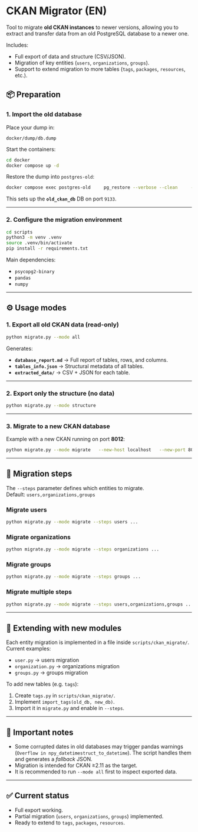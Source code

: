 # CKAN Migrator (EN)

Tool to migrate **old CKAN instances** to newer versions, allowing you to extract and transfer data from an old PostgreSQL database to a newer one.  

Includes:
- Full export of data and structure (CSV/JSON).
- Migration of key entities (`users`, `organizations`, `groups`).
- Support to extend migration to more tables (`tags`, `packages`, `resources`, etc.).

## 📦 Preparation

### 1. Import the old database

Place your dump in:

```
docker/dump/db.dump
```

Start the containers:

```bash
cd docker
docker compose up -d
```

Restore the dump into `postgres-old`:

```bash
docker compose exec postgres-old     pg_restore --verbose --clean     --if-exists --no-owner --no-acl     --dbname=old_ckan_db     --username=postgres     /dump/db.dump
```

This sets up the **`old_ckan_db`** DB on port `9133`.

---

### 2. Configure the migration environment

```bash
cd scripts
python3 -m venv .venv
source .venv/bin/activate
pip install -r requirements.txt
```

Main dependencies:
- `psycopg2-binary`
- `pandas`
- `numpy`

---

## ⚙️ Usage modes

### 1. Export all old CKAN data (read-only)

```bash
python migrate.py --mode all
```

Generates:

- **`database_report.md`** → Full report of tables, rows, and columns.
- **`tables_info.json`** → Structural metadata of all tables.
- **`extracted_data/`** → CSV + JSON for each table.

---

### 2. Export only the structure (no data)

```bash
python migrate.py --mode structure
```

---

### 3. Migrate to a new CKAN database

Example with a new CKAN running on port **8012**:

```bash
python migrate.py --mode migrate   --new-host localhost   --new-port 8012   --new-dbname ckan_test   --new-user ckan_default   --new-password pass
```

---

## 🔀 Migration steps

The `--steps` parameter defines which entities to migrate.  
Default: `users,organizations,groups`

### Migrate users

```bash
python migrate.py --mode migrate --steps users ...
```

### Migrate organizations

```bash
python migrate.py --mode migrate --steps organizations ...
```

### Migrate groups

```bash
python migrate.py --mode migrate --steps groups ...
```

### Migrate multiple steps

```bash
python migrate.py --mode migrate --steps users,organizations,groups ...
```

---

## 🧩 Extending with new modules

Each entity migration is implemented in a file inside `scripts/ckan_migrate/`.  
Current examples:
- `user.py` → users migration
- `organization.py` → organizations migration
- `groups.py` → groups migration

To add new tables (e.g. `tags`):
1. Create `tags.py` in `scripts/ckan_migrate/`.
2. Implement `import_tags(old_db, new_db)`.
3. Import it in `migrate.py` and enable in `--steps`.

---

## 📝 Important notes

- Some corrupted dates in old databases may trigger pandas warnings (`Overflow in npy_datetimestruct_to_datetime`). The script handles them and generates a *fallback* JSON.
- Migration is intended for CKAN ≥2.11 as the target.
- It is recommended to run `--mode all` first to inspect exported data.

---

## ✅ Current status

- Full export working.
- Partial migration (`users`, `organizations`, `groups`) implemented.
- Ready to extend to `tags`, `packages`, `resources`.
